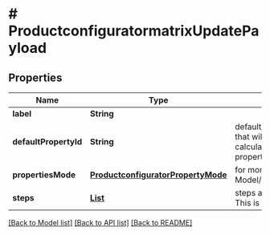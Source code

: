 # # ProductconfiguratormatrixUpdatePayload


## Properties 


Name | Type | Description | Notes
------------ | ------------- | ------------- | -------------
**label**| **String** |   | [optional]
**defaultPropertyId**| **String** | default_property_id is the id of the property that will be used as the starting point to calculate the differences between the properties.  | [optional]
**propertiesMode**| [**ProductconfiguratorPropertyMode**](ProductconfiguratorPropertyMode.md) |  for more information please, see Model/ProductconfiguratorPropertyMode.php  | [optional] [default to ProductconfiguratorPropertyMode.UNKNOWN]
**steps**| [**List<ProductconfiguratormatrixStep>**](ProductconfiguratormatrixStep.md) | steps are the same as in the create request. This is a full replacement.  | [optional] [default to new ArrayList<>()]


[[Back to Model list]](../../README.md#models) [[Back to API list]](../../README.md#endpoints) [[Back to README]](../../README.md)

